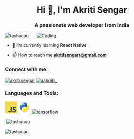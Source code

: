 <h1 align="center">Hi 👋, I'm Akriti Sengar</h1>
<h3 align="center">A passionate web developer from India</h3>
<img align="right" alt="Coding" width="400" src="https://www.google.com/imgres?imgurl=https%3A%2F%2Fmedia1.giphy.com%2Fmedia%2F2IudUHdI075HL02Pkk%2Fgiphy.gif&tbnid=Fe9w5pmKk2xu7M&vet=12ahUKEwihoYml_ImCAxWuamwGHYpUBgYQMygGegUIARCGAQ..i&imgrefurl=https%3A%2F%2Fgiphy.com%2Fexplore%2Fcoding&docid=byl13oNOX0zH9M&w=480&h=360&q=animated%20coding%20gif&ved=2ahUKEwihoYml_ImCAxWuamwGHYpUBgYQMygGegUIARCGAQ">

<p align="left"> <img src="https://komarev.com/ghpvc/?username=tashuuuu&label=Profile%20views&color=0e75b6&style=flat" alt="tashuuuu" /> </p>

- 🌱 I’m currently learning **React Native**

- 📫 How to reach me **akritisengarr@gmail.com**

<h3 align="left">Connect with me:</h3>
<p align="left">
<a href="https://linkedin.com/in/akriti sengar" target="blank"><img align="center" src="https://raw.githubusercontent.com/rahuldkjain/github-profile-readme-generator/master/src/images/icons/Social/linked-in-alt.svg" alt="akriti sengar" height="30" width="40" /></a>
<a href="https://instagram.com/aakriitii_" target="blank"><img align="center" src="https://raw.githubusercontent.com/rahuldkjain/github-profile-readme-generator/master/src/images/icons/Social/instagram.svg" alt="aakriitii_" height="30" width="40" /></a>
</p>

<h3 align="left">Languages and Tools:</h3>
<p align="left"> <a href="https://developer.mozilla.org/en-US/docs/Web/JavaScript" target="_blank" rel="noreferrer"> <img src="https://raw.githubusercontent.com/devicons/devicon/master/icons/javascript/javascript-original.svg" alt="javascript" width="40" height="40"/> </a> <a href="https://www.python.org" target="_blank" rel="noreferrer"> <img src="https://raw.githubusercontent.com/devicons/devicon/master/icons/python/python-original.svg" alt="python" width="40" height="40"/> </a> <a href="https://www.tensorflow.org" target="_blank" rel="noreferrer"> <img src="https://www.vectorlogo.zone/logos/tensorflow/tensorflow-icon.svg" alt="tensorflow" width="40" height="40"/> </a> </p>

<p>&nbsp;<img align="center" src="https://github-readme-stats.vercel.app/api?username=tashuuuu&show_icons=true&locale=en" alt="tashuuuu" /></p>

<p><img align="center" src="https://github-readme-streak-stats.herokuapp.com/?user=tashuuuu&" alt="tashuuuu" /></p>
